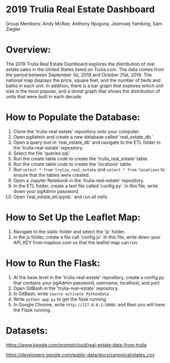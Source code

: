 # 2019 Trulia Real Estate Dashboard
Group Members: Andy McRae, Anthony Njuguna, Jeannaej Yambing, Sam Ziegler

# Overview:
The 2019 Trulia Real Estate Dashboard explores the distribution of real estate sales in the United States listed on Trulia.com. 
 The data comes from the period between September 1st, 2019 and October 31st, 2019. The national map displays the price, square feet, and the number of beds and baths in each unit. 
 In addition, there is a bar graph that explores which unit size is the most popular,
 and a donut graph that shows the distribution of units that were built in each decade.

# How to Populate the Database:
1.	Clone the 'trulia-real-estate' repository onto your computer.
2.	Open pgAdmin and create a new database called 'real_estate_db.'
3.	Open a query tool in 'real_estate_db' and navigate to the ETL folder in the 'trulia-real-estate' repository.
4.	Select the file 'queries.sql.'
5.	Run the create table code to create the 'trulia_real_estate' table. 
6.	Run the create table code to create the 'locations' table.
7.	Run `select * from trulia_real_estate` and `select * from locations` to ensure that the tables were created.
8.	Open a Jupyter Notebook in the 'trulia-real-estate' repository. 
9.  In the ETL folder, create a text file called 'config.py'. In this file, write down your pgAdmin password.
10.	Open ‘real_estate_etl.ipynb.' and run all cells.

# How to Set Up the Leaflet Map:
1. Navigate to the static folder and select the 'js' folder.
2. in the js folder, create a file call 'config.js'. In this file, write down your API_KEY from mapbox.com so that the leaflet map can run.

# How to Run the Flask:
1. At the base level in the 'trulia-real-estate' repository, create a config.py that contains your pgAdmin password, username, localhost, and port
2. Open GitBash in the 'trulia-real-estate' repository.
3. In GitBash, write `source activate PythonData`
4. Write `python app.py` to get the flask running.
5. In Google Chrome, write `http://127.0.0.1:5000/` and then you will have the Flask running. 

# Datasets: 
https://www.kaggle.com/promptcloud/real-estate-data-from-trulia 

https://developers.google.com/public-data/docs/canonical/states_csv

